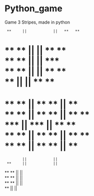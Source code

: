 # Python_game
Game 3 Stripes, made in python


     **     ||            ||   **   **    
   **  **   ||            ||    ** **     
   **  **   ||            ||     ***      
   **  **   ||            ||    ** **     
     **     ||            ||   **   **    
=========================================
   **   **  ||   **   **  ||     **       
    ** **   ||    ** **   ||   **  **     
     ***    ||     ***    ||   **  **     
    ** **   ||    ** **   ||   **  **     
   **   **  ||   **   **  ||     **       
=========================================
            ||            ||              
     **     ||            ||              
   **  **   ||            ||              
   **  **   ||            ||              
   **  **   ||            ||              
     **     ||            ||             
     


